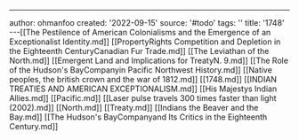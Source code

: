 ---
author: ohmanfoo
created: '2022-09-15'
source: '#todo'
tags: ''
title: '1748'
---[[The Pestilence of American Colonialisms and the Emergence of an Exceptionalist Identity.md]]
[[PropertyRights Competition and Depletion in the Eighteenth CenturyCanadian Fur Trade.md]]
[[The Leviathan of the North.md]]
[[Emergent Land and Implications for TreatyN. 9.md]]
[[The Role of the Hudson's BayCompanyin Pacific Northwest History.md]]
[[Native peoples, the british crown and the war of 1812.md]]
[[1748.md]]
[[INDIAN TREATIES AND AMERICAN EXCEPTIONALISM.md]]
[[His Majestys Indian Allies.md]]
[[Pacific.md]]
[[Laser pulse travels 300 times faster than light (2002).md]]
[[North.md]]
[[Treaty.md]]
[[Indians the Beaver and the Bay.md]]
[[The Hudson's BayCompanyand Its Critics in the Eighteenth Century.md]]
